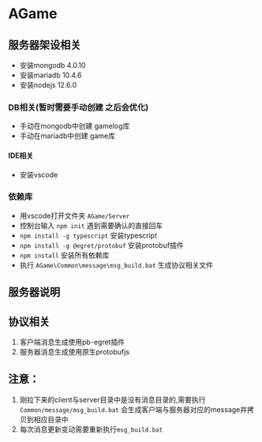 # AGame

## 服务器架设相关
- 安装mongodb 4.0.10
- 安装mariadb 10.4.6
- 安装nodejs  12.6.0
  
### DB相关(暂时需要手动创建 之后会优化)
- 手动在mongodb中创建 gamelog库
- 手动在mariadb中创建 game库
  
#### IDE相关
- 安装vscode

### 依赖库
- 用vscode打开文件夹 `AGame/Server`
- 控制台输入 ```npm init``` 遇到需要确认的直接回车
- ```npm install -g typescript``` 安装typescript
- ```npm install -g @egret/protobuf``` 安装protobuf插件
- ```npm install``` 安装所有依赖库
- 执行 `AGame\Common\message\msg_build.bat` 生成协议相关文件




## 服务器说明

  ## 协议相关
  1. 客户端消息生成使用pb-egret插件
  2. 服务器消息生成使用原生protobufjs

  ## 注意：
  1. 刚拉下来的client与server目录中是没有消息目录的,需要执行`Common/message/msg_build.bat` 会生成客户端与服务器对应的message并拷贝到相应目录中
  2. 每次消息更新变动需要重新执行`msg_build.bat`
